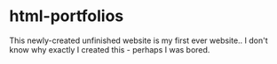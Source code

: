 # html-portfolios
This newly-created unfinished website is my first ever website.. I don't know why exactly I created this - perhaps I was bored. 
